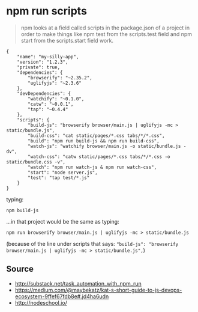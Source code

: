 # npm run scripts


> npm looks at a field called scripts in the package.json of a project in order to make things like npm test from the scripts.test field and npm start from the scripts.start field work.

    {
        "name": "my-silly-app",
        "version": "1.2.3",
        "private": true,
        "dependencies": {
            "browserify": "~2.35.2",
            "uglifyjs": "~2.3.6"
        },
        "devDependencies": {
            "watchify": "~0.1.0",
            "catw": "~0.0.1",
            "tap": "~0.4.4"
        },
        "scripts": {
            "build-js": "browserify browser/main.js | uglifyjs -mc > static/bundle.js",
            "build-css": "cat static/pages/*.css tabs/*/*.css",
            "build": "npm run build-js && npm run build-css",
            "watch-js": "watchify browser/main.js -o static/bundle.js -dv",
            "watch-css": "catw static/pages/*.css tabs/*/*.css -o static/bundle.css -v",
            "watch": "npm run watch-js & npm run watch-css",
            "start": "node server.js",
            "test": "tap test/*.js"
        }
    }


typing:


	npm build-js

...in that project would be the same as typing:


	npm run browserify browser/main.js | uglifyjs -mc > static/bundle.js

(because of the line under scripts that says: `"build-js": "browserify browser/main.js | uglifyjs -mc > static/bundle.js",`)




## Source

 * http://substack.net/task_automation_with_npm_run
 * https://medium.com/@maybekatz/kat-s-short-guide-to-js-devops-ecosystem-9ffef67fdb8e#.jd4ha6udn
 * http://nodeschool.io/